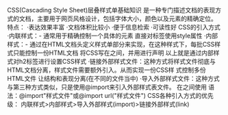 CSS(Cascading Style Sheet)层叠样式单基础知识
  是一种专门描述文档的表现方式的文档，主要用于网页风格设计，包括字体大小，颜色以及元素的精确定位。
特点：
  ·表达效果丰富
  ·文档体积比较小
  ·便于信息检索
  ·可读性好
CSS的引入方式
  ·内联样式：- 通常用于精确控制一个具体的元素
    直接对标签使用style属性
  ·内部样式：- 通过在HTML文档头定义样式单部分来实现，在这种样式下，每批CSS样式只能控制一份HTML文档
    将CSS写在<head></head>之间，并用<style></style>进行声明
    <style>
    <!--
      h2{
        ...
      }
      -->
    </style>
    以上就是通过内部样式对h2标签进行设置CSS样式
  ·链接外部样式文件：这种方式将样式文件彻底与HTML文档分离，样式文件需要额外引入。从而实现一份CSS样
式控制多份HTML文件
    让结构和表现分离(在不同的文件当中)
    <link type="text/css" rel="stylesheet" href="外部样式文件">
  ·导入外部样式文件：这种方式与第三种方式类似，只是使用@import来引入外部样式表文件。
    在<style></style>之间使用
    语法：@import"样式文件"或@import url("样式文件")
    <style>
    <!--
      @import url("样式文件");
      -->
    </style>
CSS各种引入方式的优先级：
  内联样式>内部样式>导入外部样式(import)>链接外部样式(link)
